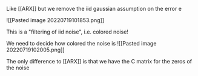 Like [[ARX]] but we remove the iid gaussian assumption on the error e

![[Pasted image 20220719101853.png]]

This is a "filtering of iid noise", i.e. colored noise!

We need to decide how colored the noise is
![[Pasted image 20220719102005.png]]


The only difference to [[ARX]] is that we have the C matrix for the zeros of the noise




